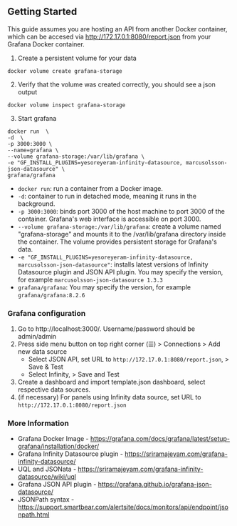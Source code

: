 
## Getting Started
This guide assumes you are hosting an API from another Docker container, which can be accesed via http://172.17.0.1:8080/report.json from your Grafana Docker container.

1) Create a persistent volume for your data
```
docker volume create grafana-storage
```

2) Verify that the volume was created correctly, you should see a json output
```
docker volume inspect grafana-storage
```

3) Start grafana
```
docker run  \
-d  \
-p 3000:3000 \
--name=grafana \
--volume grafana-storage:/var/lib/grafana \
-e "GF_INSTALL_PLUGINS=yesoreyeram-infinity-datasource, marcusolsson-json-datasource" \
grafana/grafana
```
- `docker run`: run a container from a Docker image.
- `-d`: container to run in detached mode, meaning it runs in the background.
- `-p 3000:3000`: binds port 3000 of the host machine to port 3000 of the container. Grafana's web interface is accessible on port 3000.
- `--volume grafana-storage:/var/lib/grafana`: create a volume named "grafana-storage" and mounts it to the /var/lib/grafana directory inside the container. The volume provides persistent storage for Grafana's data.
- `-e "GF_INSTALL_PLUGINS=yesoreyeram-infinity-datasource, marcusolsson-json-datasource"`: installs latest versions of Infinity Datasource plugin and JSON API plugin. You may specify the version, for example `marcusolsson-json-datasource 1.3.3`
- `grafana/grafana`: You may specify the version, for example `grafana/grafana:8.2.6`

### Grafana configuration
1) Go to http://localhost:3000/. Username/password should be admin/admin
2) Press side menu button on top right corner (☰) > Connections > Add new data source
    - Select JSON API, set URL to  `http://172.17.0.1:8080/report.json`, > Save & Test
    - Select Infinity, > Save and Test
3) Create a dashboard and import template.json dashboard, select respective data sources.
4) (if necessary) For panels using Infinity data source, set URL to `http://172.17.0.1:8080/report.json`

### More Information
- Grafana Docker Image - https://grafana.com/docs/grafana/latest/setup-grafana/installation/docker/
- Grafana Infinity Datasource plugin - https://sriramajeyam.com/grafana-infinity-datasource/
- UQL and JSONata - https://sriramajeyam.com/grafana-infinity-datasource/wiki/uql
- Grafana JSON API plugin - https://grafana.github.io/grafana-json-datasource/
- JSONPath syntax - https://support.smartbear.com/alertsite/docs/monitors/api/endpoint/jsonpath.html
